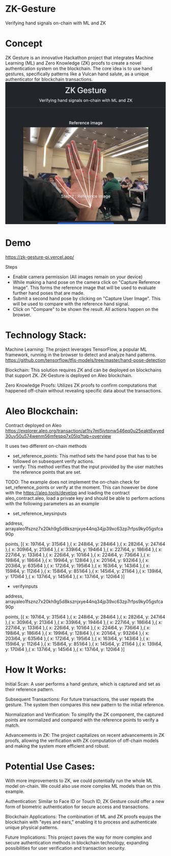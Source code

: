 # ZK-Gesture
Verifying hand signals on-chain with ML and ZK

# Concept
ZK Gesture is an innovative Hackathon project that integrates Machine Learning (ML) and Zero Knowledge (ZK) proofs to create a novel authentication system on the blockchain. The core idea is to use hand gestures, specifically patterns like a Vulcan hand salute, as a unique authenticator for blockchain transactions.
![Login with a hand signal](https://github.com/rohanabraham/ZK-Gesture/blob/main/Notes/Vulcan%20Hand%20Salute%20login.png?raw=true)

# Demo
https://zk-gesture-pi.vercel.app/

Steps
- Enable camera permission (All images remain on your device)
- While making a hand pose on the camera click on "Capture Reference Image". This forms the reference image that will be used to evaluate further hand poses that are made.
- Submit a second hand pose by clicking on "Capture User Image". This will be used to compare with the reference hand signal.
- Click on "Compare" to be shown the result. All actions happen on the browser.


# Technology Stack:
Machine Learning: The project leverages TensorFlow, a popular ML framework, running in the browser to detect and analyze hand patterns. https://github.com/tensorflow/tfjs-models/tree/master/hand-pose-detection

Blockchain: This solution requires ZK and can be deployed on blockchains that support ZK. ZK-Gesture is deployed on Aleo blockchain.

Zero Knowledge Proofs: Utilizes ZK proofs to confirm computations that happened off-chain without revealing specific data about the transactions.

# Aleo Blockchain:
Contract deployed on Aleo https://explorer.aleo.org/transaction/at1ty7ml5jvtpnw546eq0u25eakt6wyed30uy50u574wenm56mfespq7x05lq?tab=overview

It uses two different on-chain methods
- set_reference_points: This method sets the hand pose that has to be followed on subsequent verify actions.
- verify: This method verifies that the input provided by the user matches the reference points that are set.

TODO: The example does not implement the on-chain check for set_reference_points or verify at the moment. This can however be done with the https://aleo.tools/develop and loading the contract aleo_contract.aleo, load a private key and should be able to perform actions with the following parameters as an example

- set_reference_keysinputs

address, arrayaleo1fsznz7x20kh9g5d8ksznjxye44nq34jp39xc63zp7rfps9ky05gsfca90p

points, [{ x: 197i64, y: 315i64 },{ x: 248i64, y: 284i64 },{ x: 282i64,  y: 247i64 },{ x: 309i64, y: 213i64 },{ x: 339i64,  y: 194i64 },{ x: 227i64, y: 186i64 },{ x: 227i64,   y: 133i64 },{ x: 226i64,  y: 101i64 },{ x: 224i64,  y: 736i64 },{ x: 198i64, y: 186i64 },{ x: 199i64, y: 128i64 },{ x: 201i64, y: 932i64 },{ x: 203i64, y: 635i64 },{ x: 172i64,  y: 195i64 },{ x: 163i64,  y: 143i64 },{ x: 159i64, y: 112i64 },{ x: 158i64, y: 851i64 },{ x: 145i64, y: 211i64 },{ x: 139i64, y: 170i64 },{ x: 137i64,  y: 145i64 },{ x: 137i64,  y: 120i64 }]

- verifyinputs

address, arrayaleo1fsznz7x20kh9g5d8ksznjxye44nq34jp39xc63zp7rfps9ky05gsfca90p

points, [{ x: 197i64, y: 315i64 },{ x: 248i64, y: 284i64 },{ x: 282i64,  y: 247i64 },{ x: 309i64, y: 213i64 },{ x: 339i64,  y: 194i64 },{ x: 227i64, y: 186i64 },{ x: 227i64,   y: 133i64 },{ x: 226i64,  y: 101i64 },{ x: 224i64,  y: 736i64 },{ x: 198i64, y: 186i64 },{ x: 199i64, y: 128i64 },{ x: 201i64, y: 932i64 },{ x: 203i64, y: 635i64 },{ x: 172i64,  y: 195i64 },{ x: 163i64,  y: 143i64 },{ x: 159i64, y: 112i64 },{ x: 158i64, y: 851i64 },{ x: 145i64, y: 211i64 },{ x: 139i64, y: 170i64 },{ x: 137i64,  y: 145i64 },{ x: 137i64,  y: 120i64 }]


# How It Works:
Initial Scan: A user performs a hand gesture, which is captured and set as their reference pattern.

Subsequent Transactions: For future transactions, the user repeats the gesture. The system then compares this new pattern to the initial reference.

Normalization and Verification: To simplify the ZK component, the captured points are normalized and compared with the reference points to verify a match.

Advancements in ZK: The project capitalizes on recent advancements in ZK proofs, allowing the verification with ZK computation of off-chain models and making the system more efficient and robust.

# Potential Use Cases:
With more improvements to ZK, we could potentially run the whole ML model on-chain. We could also use more complex ML models than on this example.

Authentication: Similar to Face ID or Touch ID, ZK Gesture could offer a new form of biometric authentication for secure access and transactions.

Blockchain Applications: The combination of ML and ZK proofs equips the blockchain with "eyes and ears," enabling it to process and authenticate unique physical patterns.

Future Implications: This project paves the way for more complex and secure authentication methods in blockchain technology, expanding possibilities for user verification and transaction security.
